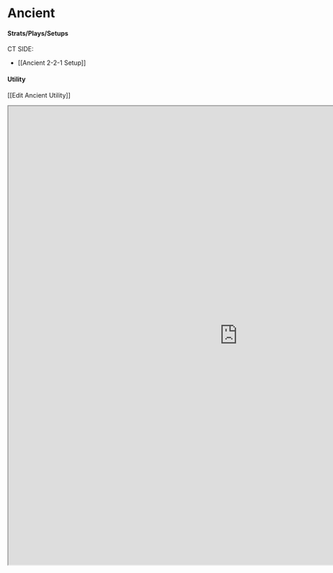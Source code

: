 # Ancient  
#### Strats/Plays/Setups
CT SIDE:
- [[Ancient 2-2-1 Setup]]
#### Utility
[[Edit Ancient Utility]]
<iframe src="http://164.90.200.189:3000/ancient" width="1030" height="1030"></iframe>